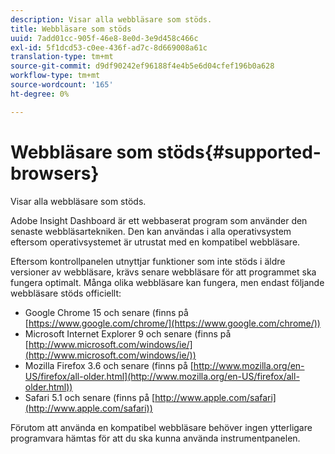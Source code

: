 ```yaml
---
description: Visar alla webbläsare som stöds.
title: Webbläsare som stöds
uuid: 7add01cc-905f-46e8-8e0d-3e9d458c466c
exl-id: 5f1dcd53-c0ee-436f-ad7c-8d669008a61c
translation-type: tm+mt
source-git-commit: d9df90242ef96188f4e4b5e6d04cfef196b0a628
workflow-type: tm+mt
source-wordcount: '165'
ht-degree: 0%

---
```


# Webbläsare som stöds{#supported-browsers}

Visar alla webbläsare som stöds.

Adobe Insight Dashboard är ett webbaserat program som använder den senaste webbläsartekniken. Den kan användas i alla operativsystem eftersom operativsystemet är utrustat med en kompatibel webbläsare.

Eftersom kontrollpanelen utnyttjar funktioner som inte stöds i äldre versioner av webbläsare, krävs senare webbläsare för att programmet ska fungera optimalt. Många olika webbläsare kan fungera, men endast följande webbläsare stöds officiellt:

* Google Chrome 15 och senare (finns på [https://www.google.com/chrome/](https://www.google.com/chrome/))
* Microsoft Internet Explorer 9 och senare (finns på [http://www.microsoft.com/windows/ie/](http://www.microsoft.com/windows/ie/))
* Mozilla Firefox 3.6 och senare (finns på [http://www.mozilla.org/en-US/firefox/all-older.html](http://www.mozilla.org/en-US/firefox/all-older.html))
* Safari 5.1 och senare (finns på [http://www.apple.com/safari](http://www.apple.com/safari))

Förutom att använda en kompatibel webbläsare behöver ingen ytterligare programvara hämtas för att du ska kunna använda instrumentpanelen.
